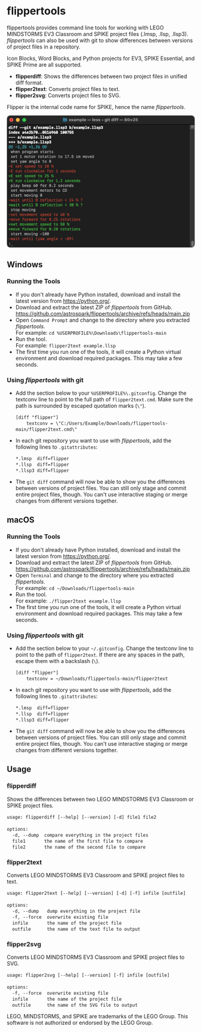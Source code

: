# flippertools

flippertools provides command line tools for working with LEGO MINDSTORMS EV3 Classroom and SPIKE project files (.lmsp, .llsp, .llsp3). *flippertools* can also be used with git to show differences between versions of project files in a repository.

Icon Blocks, Word Blocks, and Python projects for EV3, SPIKE Essential, and SPIKE Prime are all supported.

* **flipperdiff**: Shows the differences between two project files in unified diff format.
* **flipper2text**: Converts project files to text.
* **flipper2svg**: Converts project files to SVG.

Flipper is the internal code name for SPIKE, hence the name *flippertools*.

![A screenshot of git diff showing differences in two versions of a project file converted to text by flippertools.](git-diff.png)

## Windows
### Running the Tools
* If you don't already have Python installed, download and install the latest version from https://python.org/.
* Download and extract the latest ZIP of *flippertools* from GitHub. https://github.com/astrospark/flippertools/archive/refs/heads/main.zip
* Open `Command Prompt` and change to the directory where you extracted *flippertools*.  
  For example: `cd %USERPROFILE%\Downloads\flippertools-main`
* Run the tool.  
  For example: `flipper2text example.llsp`
* The first time you run one of the tools, it will create a Python virtual environment and download required packages. This may take a few seconds.  

### Using *flippertools* with git
* Add the section below to your `%USERPROFILE%\.gitconfig`. Change the textconv line to point to the full path of `flipper2text.cmd`. Make sure the path is surrounded by escaped quotation marks (`\"`).
  ```
  [diff "flipper"]
      textconv = \"C:/Users/Example/Downloads/flippertools-main/flipper2text.cmd\"
  ```
* In each git repository you want to use with *flippertools*, add the following lines to `.gitattributes`:
  ```
  *.lmsp  diff=flipper
  *.llsp  diff=flipper
  *.llsp3 diff=flipper
  ```
* The `git diff` command will now be able to show you the differences between versions of project files. You can still only stage and commit entire project files, though. You can't use interactive staging or merge changes from different versions together.

## macOS
### Running the Tools
* If you don't already have Python installed, download and install the latest version from https://python.org/.
* Download and extract the latest ZIP of *flippertools* from GitHub. https://github.com/astrospark/flippertools/archive/refs/heads/main.zip
* Open `Terminal` and change to the directory where you extracted *flippertools*.  
  For example: `cd ~/Downloads/flippertools-main`
* Run the tool.  
  For example: `./flipper2text example.llsp`
* The first time you run one of the tools, it will create a Python virtual environment and download required packages. This may take a few seconds.  

### Using *flippertools* with git
* Add the section below to your `~/.gitconfig`. Change the textconv line to point to the path of `flipper2text`. If there are any spaces in the path, escape them with a backslash (`\`).
  ```
  [diff "flipper"]
      textconv = ~/Downloads/flippertools-main/flipper2text
  ```
* In each git repository you want to use with *flippertools*, add the following lines to `.gitattributes`:
  ```
  *.lmsp  diff=flipper
  *.llsp  diff=flipper
  *.llsp3 diff=flipper
  ```
* The `git diff` command will now be able to show you the differences between versions of project files. You can still only stage and commit entire project files, though. You can't use interactive staging or merge changes from different versions together.

## Usage
### flipperdiff
Shows the differences between two LEGO MINDSTORMS EV3 Classroom or SPIKE project files.
```
usage: flipperdiff [--help] [--version] [-d] file1 file2

options:
  -d, --dump  compare everything in the project files
  file1       the name of the first file to compare
  file2       the name of the second file to compare
```
### flipper2text
Converts LEGO MINDSTORMS EV3 Classroom and SPIKE project files to text.
```
usage: flipper2text [--help] [--version] [-d] [-f] infile [outfile]

options:
  -d, --dump   dump everything in the project file
  -f, --force  overwrite existing file
  infile       the name of the project file
  outfile      the name of the text file to output
```
### flipper2svg
Converts LEGO MINDSTORMS EV3 Classroom and SPIKE project files to SVG.
```
usage: flipper2svg [--help] [--version] [-f] infile [outfile]

options:
  -f, --force  overwrite existing file
  infile       the name of the project file
  outfile      the name of the SVG file to output
```

LEGO, MINDSTORMS, and SPIKE are trademarks of the LEGO Group. This software is not authorized or endorsed by the LEGO Group.
